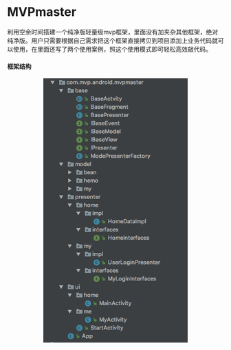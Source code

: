 # MVPmaster
利用空余时间搭建一个纯净版轻量级mvp框架，里面没有加夹杂其他框架，绝对纯净版。用户只需要根据自己需求把这个框架直接拷贝到项目添加上业务代码就可以使用，在里面还写了两个使用案例，照这个使用模式即可轻松高效敲代码。



<h4>框架结构</h4>


 <center>

<img src="screenshot/mvp.png"  />

</center>
